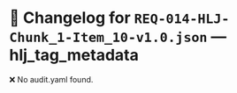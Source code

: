 # 📝 Changelog for `REQ-014-HLJ-Chunk_1-Item_10-v1.0.json` — **hlj_tag_metadata**

❌ No audit.yaml found.
